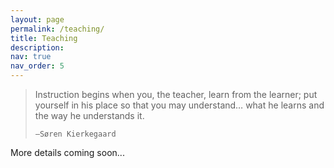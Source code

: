 ```yaml
---
layout: page
permalink: /teaching/
title: Teaching
description: 
nav: true
nav_order: 5
---
```


<blockquote>
    Instruction begins when you, the teacher, learn from the learner; put yourself in his place so that you may understand… what he learns and the way he understands it.
    
    —Søren Kierkegaard
</blockquote>


More details coming soon...
